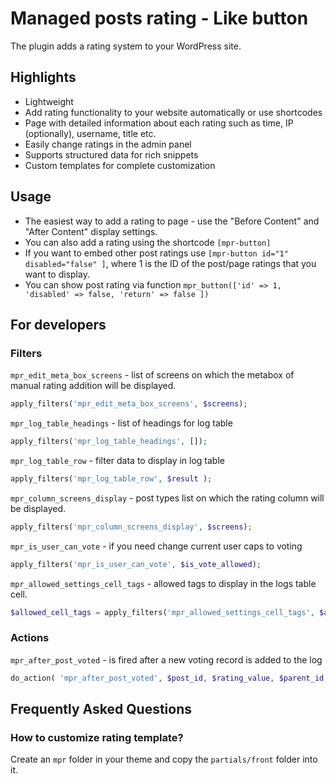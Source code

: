 # Managed posts rating - Like button

The plugin adds a rating system to your WordPress site.

## Highlights

* Lightweight
* Add rating functionality to your website automatically or use shortcodes
* Page with detailed information about each rating such as time, IP (optionally), username, title etc.
* Easily change ratings in the admin panel
* Supports structured data for rich snippets
* Custom templates for complete customization

## Usage

* The easiest way to add a rating to page - use the "Before Content" and "After Content" display settings.
* You can also add a rating using the shortcode `[mpr-button]`
* If you want to embed other post ratings use `[mpr-button id="1" disabled="false" ]`, where 1 is the ID of the post/page ratings that you want to display.
* You can show post rating via function `mpr_button(['id' => 1, 'disabled' => false, 'return' => false ])`

## For developers

### Filters

`mpr_edit_meta_box_screens` - list of screens on which the metabox of manual rating addition will be displayed.

```php
apply_filters('mpr_edit_meta_box_screens', $screens);
```

`mpr_log_table_headings` - list of headings for log table

```php
apply_filters('mpr_log_table_headings', []);
```

`mpr_log_table_row` - filter data to display in log table

```php
apply_filters('mpr_log_table_row', $result );
```

`mpr_column_screens_display` - post types list on which the rating column will be displayed.

```php
apply_filters('mpr_column_screens_display', $screens);
```

`mpr_is_user_can_vote` - if you need change current user caps to voting

```php
apply_filters('mpr_is_user_can_vote', $is_vote_allowed);
```

`mpr_allowed_settings_cell_tags` - allowed tags to display in the logs table cell.

```php
$allowed_cell_tags = apply_filters('mpr_allowed_settings_cell_tags', $allowed_cell_tags);
```

### Actions

`mpr_after_post_voted` - is fired after a new voting record is added to the log

```php
do_action( 'mpr_after_post_voted', $post_id, $rating_value, $parent_id, $log_row_id );
```

## Frequently Asked Questions

### How to customize rating template?

Create an `mpr` folder in your theme and copy the `partials/front` folder into it.

